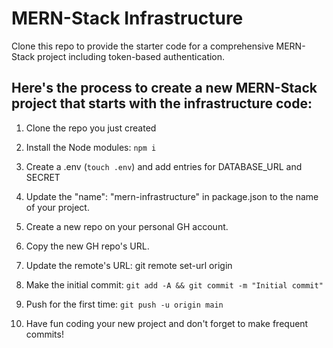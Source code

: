 # MERN-Stack Infrastructure

Clone this repo to provide the starter code for a comprehensive MERN-Stack project including token-based authentication.

## Here's the process to create a new MERN-Stack project that starts with the infrastructure code:

1. Clone the repo you just created

2. Install the Node modules: `npm i`

3. Create a .env (`touch .env`) and add entries for DATABASE_URL and SECRET

4. Update the "name": "mern-infrastructure" in package.json to the name of your project.

5. Create a new repo on your personal GH account.

6. Copy the new GH repo's URL.

7. Update the remote's URL: git remote set-url origin <paste the copied GH url>

8. Make the initial commit: `git add -A && git commit -m "Initial commit"`

9. Push for the first time: `git push -u origin main`

10. Have fun coding your new project and don't forget to make frequent commits!